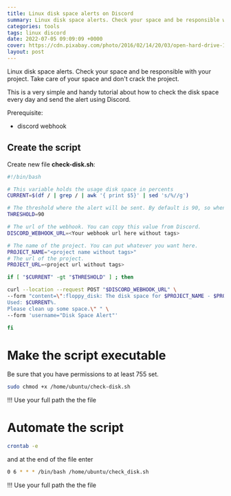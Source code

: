 ```yaml
---
title: Linux disk space alerts on Discord
summary: Linux disk space alerts. Check your space and be responsible with your project. Take care of your space and don't crack the project.
categories: tools
tags: linux discord
date: 2022-07-05 09:09:09 +0000
cover: https://cdn.pixabay.com/photo/2016/02/14/20/03/open-hard-drive-1200075_1280.jpg
layout: post
---
```


Linux disk space alerts. Check your space and be responsible with your project. Take care of your space and don't crack the project.

This is a very simple and handy tutorial about how to check the disk space every day and send the alert using Discord. 

Prerequisite:

- discord webhook

## Create the script

Create new file **check-disk.sh**:

```sh
#!/bin/bash

# This variable holds the usage disk space in percents
CURRENT=$(df / | grep / | awk '{ print $5}' | sed 's/%//g')

# The threshold where the alert will be sent. By default is 90, so when your server disk usage cross this border, the alerts will come on your discord.
THRESHOLD=90

# The url of the webhook. You can copy this value from Discord.
DISCORD_WEBHOOK_URL=<Your webhook url here without tags>

# The name of the project. You can put whatever you want here.
PROJECT_NAME="<project name without tags>"
# The url of the project.
PROJECT_URL=<project url without tags>

if [ "$CURRENT" -gt "$THRESHOLD" ] ; then

curl --location --request POST "$DISCORD_WEBHOOK_URL" \
--form "content=\":floppy_disk: The disk space for $PROJECT_NAME - $PROJECT_URL is critical.
Used: $CURRENT%. 
Please clean up some space.\" " \
--form 'username="Disk Space Alert"'

fi
```

# Make the script executable

Be sure that you have permissions to at least 755 set.

```sh
sudo chmod +x /home/ubuntu/check-disk.sh
```

!!! Use your full path the the file

# Automate the script

```sh
crontab -e
```

and at the end of the file enter

```sh
0 6 * * * /bin/bash /home/ubuntu/check_disk.sh
```

!!! Use your full path the the file
